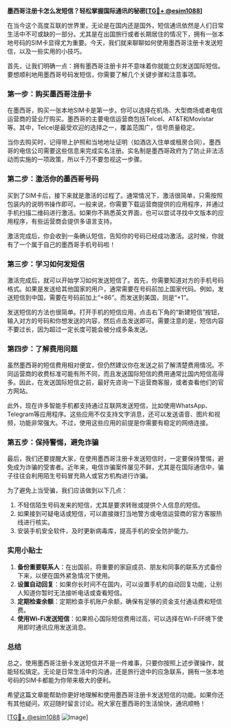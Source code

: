 **墨西哥注册卡怎么发短信？轻松掌握国际通讯的秘密[[TG💪+ @esim1088](https://t.me/s/esim1088)]**

在当今这个高度互联的世界里，无论是在国内还是国外，短信通讯依然是人们日常生活中不可或缺的一部分。尤其是在出国旅行或者长期居住的情况下，拥有一张本地号码的SIM卡显得尤为重要。今天，我们就来聊聊如何使用墨西哥注册卡发送短信，以及一些实用的小技巧。

首先，让我们明确一点：拥有墨西哥注册卡并不意味着你就能立刻发送国际短信。要想顺利地用墨西哥号码发短信，你需要了解几个关键步骤和注意事项。

### 第一步：购买墨西哥注册卡

在墨西哥，购买一张本地SIM卡是第一步。你可以选择在机场、大型商场或者电信运营商的营业厅购买。墨西哥的主要电信运营商包括Telcel、AT&T和Movistar等。其中，Telcel是最受欢迎的选择之一，覆盖范围广，信号质量稳定。

当你去购买时，记得带上护照和当地地址证明（如酒店入住单或租房合同）。墨西哥的电信公司需要这些信息来完成实名注册。实名制是墨西哥政府为了防止非法活动而实施的一项政策，所以千万不要忽视这一步骤。

### 第二步：激活你的墨西哥号码

买到了SIM卡后，接下来就是激活的过程了。通常情况下，激活很简单，只需按照包装内的说明书操作即可。一般来说，你需要下载运营商提供的应用程序，并通过手机扫描二维码进行激活。如果你不熟悉英文界面，也可以尝试寻找中文版本的应用程序，有些运营商会提供多语言支持。

激活完成后，你会收到一条确认短信，告知你的号码已经成功激活。这时候，你就有了一个属于自己的墨西哥手机号码啦！

### 第三步：学习如何发短信

激活完成后，就可以开始学习如何发送短信了。首先，你需要知道对方的手机号码格式。如果是发送给其他国家的用户，通常需要在号码前加上国家代码。例如，发送短信到中国，需要在号码前加上“+86”。而发送到美国，则是“+1”。

发送短信的方法也很简单。打开手机的短信应用，点击右下角的“新建短信”按钮，输入对方的号码和你想发送的内容，然后点击发送即可。需要注意的是，短信内容不要过长，因为超过一定长度可能会被分成多条发送。

### 第四步：了解费用问题

虽然墨西哥的短信费用相对便宜，但仍然建议你在发送之前了解清楚费用情况。不同运营商的收费标准可能有所不同，而且发送国际短信的费用通常比国内短信高得多。因此，在发送国际短信之前，最好先咨询一下运营商客服，或者查看他们的官方网站。

此外，现在许多智能手机都支持通过互联网发送短信，比如使用WhatsApp、Telegram等应用程序。这些应用不仅支持文字消息，还可以发送语音、图片和视频，功能非常强大。不过，使用这些应用的前提是你需要有稳定的网络连接。

### 第五步：保持警惕，避免诈骗

最后，我们还要提醒大家，在使用墨西哥注册卡发送短信时，一定要保持警惕，避免成为诈骗的受害者。近年来，电信诈骗案件屡见不鲜，尤其是在国际通信中，骗子往往会利用陌生号码冒充熟人或官方机构进行诈骗。

为了避免上当受骗，我们应该做到以下几点：

1. 不轻信陌生号码发来的短信，尤其是要求转账或提供个人信息的短信。
2. 如果接到可疑电话或短信，可以直接拨打当地警方或电信运营商的官方客服热线进行核实。
3. 安装手机安全软件，及时更新病毒库，提高手机的安全防护能力。

### 实用小贴士

1. **备份重要联系人**：在出国前，将重要的家庭成员、朋友和同事的联系方式备份下来，以便在国外紧急情况下使用。
2. **设置自动回复**：如果你长时间不在国内，可以设置手机的自动回复功能，让别人知道你暂时无法接听电话或查看短信。
3. **定期检查余额**：定期检查手机账户余额，确保有足够的资金支付通话费和短信费。
4. **使用Wi-Fi发送短信**：如果担心国际短信费用过高，可以选择在Wi-Fi环境下使用即时通讯应用发送消息。

### 总结

总之，使用墨西哥注册卡发送短信并不是一件难事，只要你按照上述步骤操作，就能轻松搞定。无论是日常生活中的沟通，还是旅行途中的应急联系，拥有一张本地号码的SIM卡都能为你带来极大的便利。

希望这篇文章能帮助你更好地理解和使用墨西哥注册卡发送短信的功能。如果你还有其他疑问，欢迎随时留言讨论。祝大家在墨西哥的生活愉快，通讯顺畅！

[[TG💪+ @esim1088](https://t.me/s/esim1088) ![Image](https://i.postimg.cc/4NQfJmqS/Snipaste-2025-05-13-00-14-12.png)]